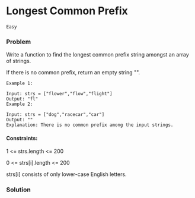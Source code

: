 # Longest Common Prefix

`Easy`

### Problem
Write a function to find the longest common prefix string amongst an array of strings.

If there is no common prefix, return an empty string "".

```
Example 1:

Input: strs = ["flower","flow","flight"]
Output: "fl"
Example 2:

Input: strs = ["dog","racecar","car"]
Output: ""
Explanation: There is no common prefix among the input strings.
``` 

#### Constraints:

1 <= strs.length <= 200

0 <= strs[i].length <= 200

strs[i] consists of only lower-case English letters.

### Solution
